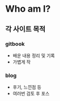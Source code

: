 # Who am I?

## 각 사이트 목적

### gitbook

* 배운 내용 정리 및 기록
* 가볍게 작

### blog

* 후기, 느낀점 등
* 여러번 검토 후 포스

